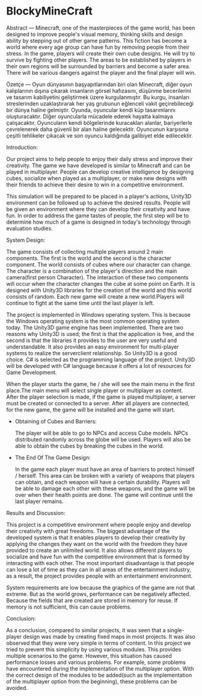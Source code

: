 # BlockyMineCraft
Abstract — Minecraft, one of the masterpieces of the game
world, has been designed to improve people's visual memory,
thinking skills and design ability by stepping out of other game
patterns. This fiction has become a world where every age group
can have fun by removing people from their stress.
In the game, players will create their own cube designs. He
will try to survive by fighting other players. The areas to be
established by players in their own regions will be surrounded by
barriers and become a safer area. There will be various dangers
against the player and the final player will win.

Özetçe — Oyun dünyasının başyapıtlarından biri olan
Minecraft, diğer oyun kalıplarının dışına çıkarak insanların görsel
hafızasını, düşünme becerilerini ve tasarım kabiliyetini
geliştirmek üzere kurgulanmıştır. Bu kurgu, insanları
streslerinden uzaklaştırarak her yaş grubunun eğlenceli vakit
geçirebileceği bir dünya haline gelmiştir.
Oyunda, oyuncular kendi küp tasarımlarını oluşturacaktır.
Diğer oyuncularla mücadele ederek hayatta kalmaya çalışacaktır.
Oyuncuların kendi bölgelerinde kuracakları alanlar, bariyerlerle
çevrelenerek daha güvenli bir alan haline gelecektir. Oyuncunun
karşısına çeşitli tehlikeler çıkacak ve son oyuncu kaldığında
galibiyet elde edilecektir.

Introduction:

  Our project aims to help people to enjoy their daily stress
and improve their creativity. The game we have developed
is similar to Minecraft and can be played in multiplayer.
People can develop creative intelligence by designing
cubes, socialize when played as a multiplayer, or make new
designs with their friends to achieve their desire to win in a
competitive environment.

  This simulation will be prepared to be placed in a
player's actions, Unity3D environment can be followed up
to achieve the desired results. People will be given an
environment where they can develop their creativity and
have fun. In order to address the game tastes of people, the
first step will be to determine how much of a game is
designed in today's technology through evaluation studies.

System Design:

  The game consists of collecting multiple players around
2 main components. The first is the world and the second is
the character component. The world consists of cubes where
our character can change. The character is a combination of
the player's direction and the main camera(first person
Character). The interaction of these two components will
occur when the character changes the cube at some point on
Earth. It is designed with Unity3D libraries for the creation
of the world and this world consists of random. Each new
game will create a new world.Players will continue to fight
at the same time until the last player is left. 

  The project is implemented in Windows operating
system. This is because the Windows operating system is
the most common operating system today. The Unity3D
game engine has been implemented. There are two reasons
why Unity3D is used; the first is that the application is free,
and the second is that the libraries it provides to the user are
very useful and understandable. It also provides an easy
environment for multi-player systems to realize the serverclient relationship. So Unity3D is a good choice. C# is
selected as the programming language of the project.
Unity3D will be developed with C# language because it
offers a lot of resources for Game Development.

  When the player starts the game, he / she will see the
main menu in the first place.The main menu will select
single player or multiplayer as content. After the player
selection is made, if the game is played multiplayer, a server
must be created or connected to a server. After all players
are connected, for the new game, the game will be installed
and the game will start.

- Obtaining of Cubes and Barriers:

  The player will be able to go to NPCs and access Cube
models. NPCs distributed randomly across the globe will be
used. Players will also be able to obtain the cubes by
breaking the cubes in the world.

- The End Of The Game Design:

  In the game each player must have an area of barriers to
protect himself / herself. This area can be broken with a
variety of weapons that players can obtain, and each weapon
will have a certain durability. Players will be able to damage
each other with these weapons, and the game will be over
when their health points are done. The game will continue
until the last player remains.

Results and Discussion:

  This project is a competitive environment where people
enjoy and develop their creativity with great freedoms. The
biggest advantage of the developed system is that it enables
players to develop their creativity by applying the changes
they want on the world with the freedom they have provided
to create an unlimited world. It also allows different players
to socialize and have fun with the competitive environment
that is formed by interacting with each other. The most
important disadvantage is that people can lose a lot of time
as they can in all areas of the entertainment industry, as a
result, the project provides people with an entertainment
environment.

  System requirements are low because the graphics of the
game are not that extreme. But as the world grows,
performance can be negatively affected. Because the fields
that are created are stored in memory for reuse. If memory
is not sufficient, this can cause problems.
 
 Conclusion:
  
  As a conclusion, compared to similar projects, it was
seen that a single-player design was made by creating fixed
maps in most projects. It was also observed that they were
very simple in terms of content. In this project we tried to
prevent this simplicity by using various modules. This
provides multiple scenarios to the game. However, this
situation has caused performance losses and various
problems. For example, some problems have encountered
during the implementation of the multiplayer option. With
the correct design of the modules to be added(such as the
implementation of the multiplayer option from the
beginning), these problems can be avoided.
